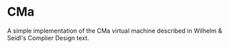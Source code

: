 # CMa
A simple implementation of the CMa virtual machine described in Wilhelm &amp; Seidl's Complier Design text.
